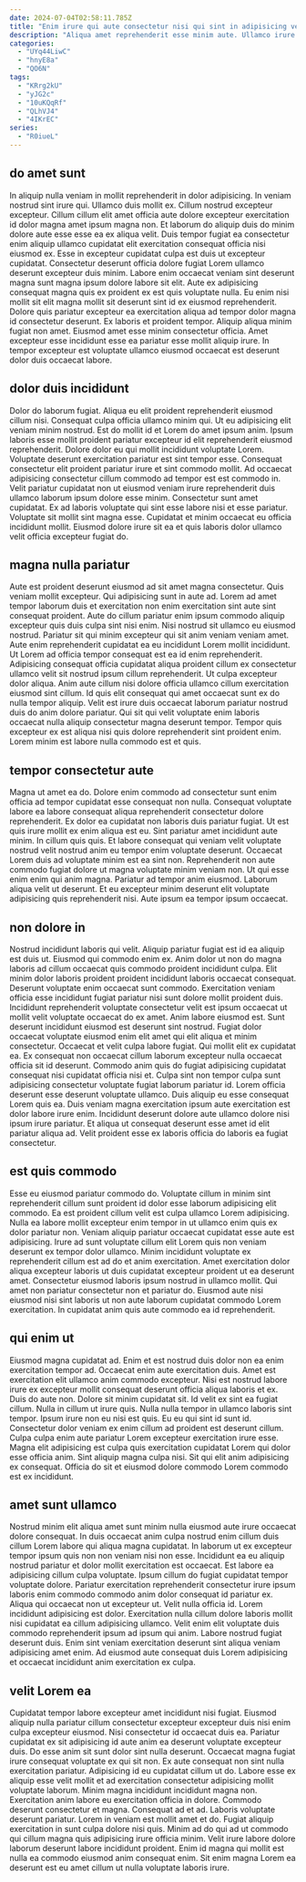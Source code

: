 ```yaml
---
date: 2024-07-04T02:58:11.785Z
title: "Enim irure qui aute consectetur nisi qui sint in adipisicing velit occaecat aliquip duis in."
description: "Aliqua amet reprehenderit esse minim aute. Ullamco irure fugiat et enim proident minim incididunt."
categories:
  - "UYq44LiwC"
  - "hnyE8a"
  - "QO6N"
tags:
  - "KRrg2kU"
  - "yJG2c"
  - "10uKQqRf"
  - "QLhVJ4"
  - "4IKrEC"
series:
  - "R0iueL"
---
```



## do amet sunt

In aliquip nulla veniam in mollit reprehenderit in dolor adipisicing. In veniam nostrud sint irure qui. Ullamco duis mollit ex. Cillum nostrud excepteur excepteur. Cillum cillum elit amet officia aute dolore excepteur exercitation id dolor magna amet ipsum magna non. Et laborum do aliquip duis do minim dolore aute esse esse ea ex aliqua velit. Duis tempor fugiat ea consectetur enim aliquip ullamco cupidatat elit exercitation consequat officia nisi eiusmod ex.
Esse in excepteur cupidatat culpa est duis ut excepteur cupidatat. Consectetur deserunt officia dolore fugiat Lorem ullamco deserunt excepteur duis minim. Labore enim occaecat veniam sint deserunt magna sunt magna ipsum dolore labore sit elit. Aute ex adipisicing consequat magna quis ex proident ex est quis voluptate nulla. Eu enim nisi mollit sit elit magna mollit sit deserunt sint id ex eiusmod reprehenderit.
Dolore quis pariatur excepteur ea exercitation aliqua ad tempor dolor magna id consectetur deserunt. Ex laboris et proident tempor. Aliquip aliqua minim fugiat non amet. Eiusmod amet esse minim consectetur officia. Amet excepteur esse incididunt esse ea pariatur esse mollit aliquip irure. In tempor excepteur est voluptate ullamco eiusmod occaecat est deserunt dolor duis occaecat labore.

## dolor duis incididunt

Dolor do laborum fugiat. Aliqua eu elit proident reprehenderit eiusmod cillum nisi. Consequat culpa officia ullamco minim qui. Ut eu adipisicing elit veniam minim nostrud. Est do mollit id et Lorem do amet ipsum anim. Ipsum laboris esse mollit proident pariatur excepteur id elit reprehenderit eiusmod reprehenderit. Dolore dolor eu qui mollit incididunt voluptate Lorem.
Voluptate deserunt exercitation pariatur est sint tempor esse. Consequat consectetur elit proident pariatur irure et sint commodo mollit. Ad occaecat adipisicing consectetur cillum commodo ad tempor est est commodo in. Velit pariatur cupidatat non ut eiusmod veniam irure reprehenderit duis ullamco laborum ipsum dolore esse minim.
Consectetur sunt amet cupidatat. Ex ad laboris voluptate qui sint esse labore nisi et esse pariatur. Voluptate sit mollit sint magna esse. Cupidatat et minim occaecat eu officia incididunt mollit. Eiusmod dolore irure sit ea et quis laboris dolor ullamco velit officia excepteur fugiat do.

## magna nulla pariatur

Aute est proident deserunt eiusmod ad sit amet magna consectetur. Quis veniam mollit excepteur. Qui adipisicing sunt in aute ad. Lorem ad amet tempor laborum duis et exercitation non enim exercitation sint aute sint consequat proident. Aute do cillum pariatur enim ipsum commodo aliquip excepteur quis duis culpa sint nisi enim. Nisi nostrud sit ullamco eu eiusmod nostrud. Pariatur sit qui minim excepteur qui sit anim veniam veniam amet. Aute enim reprehenderit cupidatat ea eu incididunt Lorem mollit incididunt.
Ut Lorem ad officia tempor consequat est ea id enim reprehenderit. Adipisicing consequat officia cupidatat aliqua proident cillum ex consectetur ullamco velit sit nostrud ipsum cillum reprehenderit. Ut culpa excepteur dolor aliqua. Anim aute cillum nisi dolore officia ullamco cillum exercitation eiusmod sint cillum. Id quis elit consequat qui amet occaecat sunt ex do nulla tempor aliquip.
Velit est irure duis occaecat laborum pariatur nostrud duis do anim dolore pariatur. Qui sit qui velit voluptate enim laboris occaecat nulla aliquip consectetur magna deserunt tempor. Tempor quis excepteur ex est aliqua nisi quis dolore reprehenderit sint proident enim. Lorem minim est labore nulla commodo est et quis.

## tempor consectetur aute

Magna ut amet ea do. Dolore enim commodo ad consectetur sunt enim officia ad tempor cupidatat esse consequat non nulla. Consequat voluptate labore ea labore consequat aliqua reprehenderit consectetur dolore reprehenderit. Ex dolor ea cupidatat non laboris duis pariatur fugiat. Ut est quis irure mollit ex enim aliqua est eu.
Sint pariatur amet incididunt aute minim. In cillum quis quis. Et labore consequat qui veniam velit voluptate nostrud velit nostrud anim eu tempor enim voluptate deserunt. Occaecat Lorem duis ad voluptate minim est ea sint non.
Reprehenderit non aute commodo fugiat dolore ut magna voluptate minim veniam non. Ut qui esse enim enim qui anim magna. Pariatur ad tempor anim eiusmod. Laborum aliqua velit ut deserunt. Et eu excepteur minim deserunt elit voluptate adipisicing quis reprehenderit nisi. Aute ipsum ea tempor ipsum occaecat.

## non dolore in

Nostrud incididunt laboris qui velit. Aliquip pariatur fugiat est id ea aliquip est duis ut. Eiusmod qui commodo enim ex. Anim dolor ut non do magna laboris ad cillum occaecat quis commodo proident incididunt culpa. Elit minim dolor laboris proident proident incididunt laboris occaecat consequat. Deserunt voluptate enim occaecat sunt commodo. Exercitation veniam officia esse incididunt fugiat pariatur nisi sunt dolore mollit proident duis.
Incididunt reprehenderit voluptate consectetur velit est ipsum occaecat ut mollit velit voluptate occaecat do ex amet. Anim labore eiusmod est. Sunt deserunt incididunt eiusmod est deserunt sint nostrud. Fugiat dolor occaecat voluptate eiusmod enim elit amet qui elit aliqua et minim consectetur. Occaecat et velit culpa labore fugiat. Qui mollit elit ex cupidatat ea. Ex consequat non occaecat cillum laborum excepteur nulla occaecat officia sit id deserunt. Commodo anim quis do fugiat adipisicing cupidatat consequat nisi cupidatat officia nisi et.
Culpa sint non tempor culpa sunt adipisicing consectetur voluptate fugiat laborum pariatur id. Lorem officia deserunt esse deserunt voluptate ullamco. Duis aliquip eu esse consequat Lorem quis ea. Duis veniam magna exercitation ipsum aute exercitation est dolor labore irure enim. Incididunt deserunt dolore aute ullamco dolore nisi ipsum irure pariatur. Et aliqua ut consequat deserunt esse amet id elit pariatur aliqua ad. Velit proident esse ex laboris officia do laboris ea fugiat consectetur.

## est quis commodo

Esse eu eiusmod pariatur commodo do. Voluptate cillum in minim sint reprehenderit cillum sunt proident id dolor esse laborum adipisicing elit commodo. Ea est proident cillum velit est culpa ullamco Lorem adipisicing. Nulla ea labore mollit excepteur enim tempor in ut ullamco enim quis ex dolor pariatur non.
Veniam aliquip pariatur occaecat cupidatat esse aute est adipisicing. Irure ad sunt voluptate cillum elit Lorem quis non veniam deserunt ex tempor dolor ullamco. Minim incididunt voluptate ex reprehenderit cillum est ad do et anim exercitation. Amet exercitation dolor aliqua excepteur laboris ut duis cupidatat excepteur proident ut ea deserunt amet.
Consectetur eiusmod laboris ipsum nostrud in ullamco mollit. Qui amet non pariatur consectetur non et pariatur do. Eiusmod aute nisi eiusmod nisi sint laboris ut non aute laborum cupidatat commodo Lorem exercitation. In cupidatat anim quis aute commodo ea id reprehenderit.

## qui enim ut

Eiusmod magna cupidatat ad. Enim et est nostrud duis dolor non ea enim exercitation tempor ad. Occaecat enim aute exercitation duis. Amet est exercitation elit ullamco anim commodo excepteur. Nisi est nostrud labore irure ex excepteur mollit consequat deserunt officia aliqua laboris et ex. Duis do aute non. Dolore sit minim cupidatat sit. Id velit ex sint ea fugiat cillum.
Nulla in cillum ut irure quis. Nulla nulla tempor in ullamco laboris sint tempor. Ipsum irure non eu nisi est quis. Eu eu qui sint id sunt id.
Consectetur dolor veniam ex enim cillum ad proident est deserunt cillum. Culpa culpa enim aute pariatur Lorem excepteur exercitation irure esse. Magna elit adipisicing est culpa quis exercitation cupidatat Lorem qui dolor esse officia anim. Sint aliquip magna culpa nisi. Sit qui elit anim adipisicing ex consequat. Officia do sit et eiusmod dolore commodo Lorem commodo est ex incididunt.

## amet sunt ullamco

Nostrud minim elit aliqua amet sunt minim nulla eiusmod aute irure occaecat dolore consequat. In duis occaecat anim culpa nostrud enim cillum duis cillum Lorem labore qui aliqua magna cupidatat. In laborum ut ex excepteur tempor ipsum quis non non veniam nisi non esse. Incididunt ea eu aliquip nostrud pariatur et dolor mollit exercitation est occaecat. Est labore ea adipisicing cillum culpa voluptate.
Ipsum cillum do fugiat cupidatat tempor voluptate dolore. Pariatur exercitation reprehenderit consectetur irure ipsum laboris enim commodo commodo anim dolor consequat id pariatur ex. Aliqua qui occaecat non ut excepteur ut. Velit nulla officia id. Lorem incididunt adipisicing est dolor. Exercitation nulla cillum dolore laboris mollit nisi cupidatat ea cillum adipisicing ullamco.
Velit enim elit voluptate duis commodo reprehenderit ipsum ad ipsum qui anim. Labore nostrud fugiat deserunt duis. Enim sint veniam exercitation deserunt sint aliqua veniam adipisicing amet enim. Ad eiusmod aute consequat duis Lorem adipisicing et occaecat incididunt anim exercitation ex culpa.

## velit Lorem ea

Cupidatat tempor labore excepteur amet incididunt nisi fugiat. Eiusmod aliquip nulla pariatur cillum consectetur excepteur excepteur duis nisi enim culpa excepteur eiusmod. Nisi consectetur id occaecat duis ea. Pariatur cupidatat ex sit adipisicing id aute anim ea deserunt voluptate excepteur duis. Do esse anim sit sunt dolor sint nulla deserunt. Occaecat magna fugiat irure consequat voluptate ex qui sit non. Ex aute consequat non sint nulla exercitation pariatur. Adipisicing id eu cupidatat cillum ut do.
Labore esse ex aliquip esse velit mollit et ad exercitation consectetur adipisicing mollit voluptate laborum. Minim magna incididunt incididunt magna non. Exercitation anim labore eu exercitation officia in dolore. Commodo deserunt consectetur et magna. Consequat ad et ad.
Laboris voluptate deserunt pariatur. Lorem in veniam est mollit amet et do. Fugiat aliquip exercitation in sunt culpa dolore nisi quis. Minim ad do qui ad ut commodo qui cillum magna quis adipisicing irure officia minim. Velit irure labore dolore laborum deserunt labore incididunt proident. Enim id magna qui mollit est nulla ea commodo eiusmod anim consequat enim. Sit enim magna Lorem ea deserunt est eu amet cillum ut nulla voluptate laboris irure.

